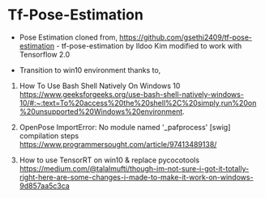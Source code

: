 # Tf-Pose-Estimation

- Pose Estimation cloned from,
https://github.com/gsethi2409/tf-pose-estimation - tf-pose-estimation by Ildoo Kim modified to work with Tensorflow 2.0

- Transition to win10 environment thanks to,

1. How To Use Bash Shell Natively On Windows 10
  https://www.geeksforgeeks.org/use-bash-shell-natively-windows-10/#:~:text=To%20access%20the%20shell%2C%20simply,run%20on%20unsupported%20Windows%20environment.

2. OpenPose ImportError: No module named '_pafprocess' [swig] compilation steps
  https://www.programmersought.com/article/97413489138/
  
3. How to use TensorRT on win10 & replace pycocotools
  https://medium.com/@talalmufti/though-im-not-sure-i-got-it-totally-right-here-are-some-changes-i-made-to-make-it-work-on-windows-9d857aa5c3ca
